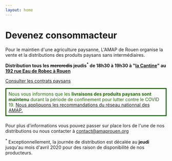 ```yaml
---
layout: home
---
```


# Devenez consommacteur

Pour le maintien d'une agriculture paysanne,  L'AMAP de Rouen organise la vente et la distributions des produits paysans sans intermédiaires.

**Distribution tous les ~~mercredis~~ jeudis<sup>*</sup> de 18h30 à 19h30 à "[la Cantine](http://lacantinerouen.fr)" au [192 rue Eau de Robec à Rouen](https://www.openstreetmap.org/node/5018484090#map=19/49.44157/1.09920)**

[Consulter les contrats paysans](https://github.com/amaprouen/Contrats/tree/master/format-pdf)

<div style="color:#1e6a00; padding: 0.5em; border: 3px solid; margin-bottom: 1.5em">
Nous vous informons que les <strong>livraisons des produits paysans sont maintenu</strong> durant la période de confinement pour lutter contre le COVID 19. <a href="http://miramap.org/CORONA-VIRUS-maintien-des-livraisons-AMAP-et-des-circuits-courts-en-general.html">Nous appliquons les recommandations du réseau nationnal des AMAP.</a>
</div>

Pour plus d'informations vous pouvez passer sur place lors de l'une de nos distributions ou nous contacter à <contact@amaprouen.org>

<sup>*</sup> Exceptionnellement, la journée de distribution est décalée au **jeudi** jusqu'au mois d'avril 2020 pour des raison de disponibilité de nos producteurs.
